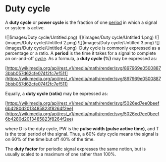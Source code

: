 # Duty cycle

A **duty cycle** or **power cycle** is the fraction of one [period](https://en.wikipedia.org/wiki/Frequency) in which a signal or system is active.

![](images/Duty cycle/Untitled.png)
![](images/Duty cycle/Untitled 1.png)
![](images/Duty cycle/Untitled 2.png)
![](images/Duty cycle/Untitled 3.png)
![](images/Duty cycle/Untitled 4.png)
 Duty cycle is commonly expressed as a percentage or a ratio. A **period** is the time it takes for a signal to complete an on-and-off [cycle](https://en.wikipedia.org/wiki/Turn_(geometry)). As a formula, a **duty cycle (%)** may be expressed as:

[https://wikimedia.org/api/rest_v1/media/math/render/svg/897969e05008873bbb057d62cfe074f2fc7ef511](https://wikimedia.org/api/rest_v1/media/math/render/svg/897969e05008873bbb057d62cfe074f2fc7ef511)

Equally, a **duty cycle (ratio)** may be expressed as:

[https://wikimedia.org/api/rest_v1/media/math/render/svg/5026ed7ee0beef6b4280d2013485823f8264f2ee](https://wikimedia.org/api/rest_v1/media/math/render/svg/5026ed7ee0beef6b4280d2013485823f8264f2ee)

where D is the duty cycle, PW is the **pulse width (pulse active time)**, and T is the total period of the signal. Thus, a 60% duty cycle means the signal is on 60% of the time but off 40% of the time.

The **duty factor** for periodic signal expresses the same notion, but is usually scaled to a maximum of one rather than 100%.